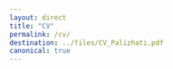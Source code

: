```yaml
---
layout: direct
title: "CV"
permalink: /cv/
destination: ../files/CV_Palizhati.pdf
canonical: true
---
```

